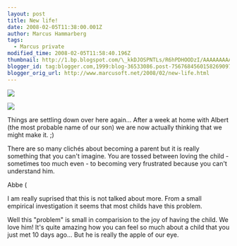 ```yaml
---
layout: post
title: New life!
date: 2008-02-05T11:38:00.001Z
author: Marcus Hammarberg
tags:
  - Marcus private
modified_time: 2008-02-05T11:58:40.196Z
thumbnail: http://1.bp.blogspot.com/\_kkDJOSPNTLs/R6hPDHOODzI/AAAAAAAAAQc/KkNV6fRbUaY/s72-c/PICT2509.JPG
blogger_id: tag:blogger.com,1999:blog-36533086.post-7567684560158269097
blogger_orig_url: http://www.marcusoft.net/2008/02/new-life.html
---
```


[<img
src="http://1.bp.blogspot.com/_kkDJOSPNTLs/R6hPDHOODzI/AAAAAAAAAQc/KkNV6fRbUaY/s320/PICT2509.JPG"
id="BLOGGER_PHOTO_ID_5163463887677165362"
style="DISPLAY: block; MARGIN: 0px auto 10px; CURSOR: hand; TEXT-ALIGN: center"
data-border="0" />](http://1.bp.blogspot.com/_kkDJOSPNTLs/R6hPDHOODzI/AAAAAAAAAQc/KkNV6fRbUaY/s1600-h/PICT2509.JPG)

[<img
src="http://1.bp.blogspot.com/_kkDJOSPNTLs/R6hOYHOODxI/AAAAAAAAAQM/gP_BZpEktps/s320/PICT2517.JPG"
id="BLOGGER_PHOTO_ID_5163463148942790418"
style="DISPLAY: block; MARGIN: 0px auto 10px; CURSOR: hand; TEXT-ALIGN: center"
data-border="0" />](http://1.bp.blogspot.com/_kkDJOSPNTLs/R6hOYHOODxI/AAAAAAAAAQM/gP_BZpEktps/s1600-h/PICT2517.JPG)

Things are settling down over here again... After a week at home with
Albert (the most probable name of our son) we are now actually thinking
that we might make it. ;)

There are so many clichés about becoming a parent but it is really
something that you can't imagine. You are tossed between loving the
child - sometimes too much even - to becoming very frustrated because
you can't understand him.

Abbe (

I am really suprised that this is not talked about more. From a small
empirical investigation it seems that most childs have this problem.

Well this "problem" is small in comparision to the joy of having the
child. We love him! It's quite amazing how you can feel so much about a
child that you just met 10 days ago... But he is really the apple of our
eye.
